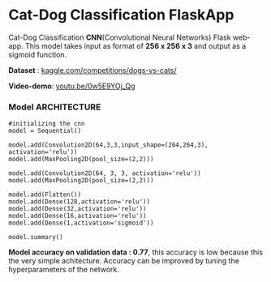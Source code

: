 # Cat-Dog Classification FlaskApp

<!--- <img alt="Screenshot 2023-03-26 at 4 48 50 PM" height='300px' src="https://user-images.githubusercontent.com/74103314/227773997-88fe9d13-8dfb-4d34-979a-b4abc6b785b1.png"> -->

Cat-Dog Classification **CNN**(Convolutional Neural Networks) Flask web-app. This model takes input as format of **256 x 256 x 3** and output as a sigmoid function. 

**Dataset** : [kaggle.com/competitions/dogs-vs-cats/](https://www.kaggle.com/competitions/dogs-vs-cats/data)

**Video-demo**: [youtu.be/0w5E9YOj_Qg](https://youtu.be/0w5E9YOj_Qg)

### Model ARCHITECTURE 
```
#initializing the cnn
model = Sequential()

model.add(Convolution2D(64,3,3,input_shape=(264,264,3), activation='relu'))
model.add(MaxPooling2D(pool_size=(2,2)))

model.add(Convolution2D(64, 3, 3, activation='relu'))
model.add(MaxPooling2D(pool_size=(2,2)))

model.add(Flatten())
model.add(Dense(128,activation='relu'))
model.add(Dense(32,activation='relu'))
model.add(Dense(16,activation='relu'))
model.add(Dense(1,activation='sigmoid'))

model.summary()
```

**Model accuracy on validation data : 0.77**, this accuracy is low because this the very simple achitecture. Accuracy can be improved by tuning the hyperparameters of the network.
